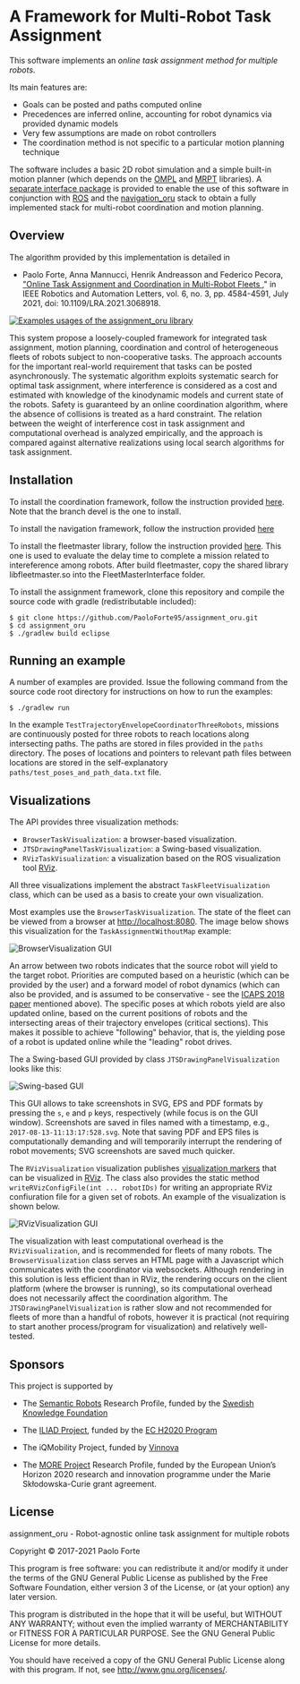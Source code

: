 # A Framework for Multi-Robot Task Assignment



This software implements an _online task assignment method for multiple robots_. 


Its main features are:

* Goals can be posted and paths computed online
* Precedences are inferred online, accounting for robot dynamics via provided dynamic models
* Very few assumptions are made on robot controllers
* The coordination method is not specific to a particular motion planning technique

The software includes a basic 2D robot simulation and a simple built-in motion planner (which depends on the <a href="http://ompl.kavrakilab.org/">OMPL</a> and <a href="http://www.mrpt.org/">MRPT</a> libraries). A <a href="https://github.com/FedericoPecora/coordination_oru_ros">separate interface package</a> is provided to enable the use of this software in conjunction with <a href="http://www.ros.org/">ROS</a> and the <a href="https://github.com/OrebroUniversity/navigation_oru-release">navigation_oru</a> stack to obtain a fully implemented stack for multi-robot coordination and motion planning.

## Overview
The algorithm provided by this implementation is detailed in



* Paolo Forte, Anna Mannucci, Henrik Andreasson and Federico Pecora, <a href="https://ieeexplore.ieee.org/abstract/document/9387084"> "Online Task Assignment and Coordination in Multi-Robot Fleets </a>," in IEEE Robotics and Automation Letters, vol. 6, no. 3, pp. 4584-4591, July 2021, doi: 10.1109/LRA.2021.3068918.


[![Examples usages of the assignment_oru library](https://img.youtube.com/vi/HCi1M1h7TCE/0.jpg)](https://www.youtube.com/watch?v=HCi1M1h7TCE "Examples usages of the assignment_oru library")

This system propose a loosely-coupled framework for integrated task assignment, motion planning, coordination and control of heterogeneous fleets of robots subject to non-cooperative tasks. The approach accounts for the important real-world requirement that tasks can be posted asynchronously. The systematic algorithm exploits systematic search for optimal task assignment, where interference is considered as a cost and estimated with knowledge of the kinodynamic models and current state of the robots. Safety is guaranteed by an online coordination algorithm, where the absence of collisions is treated as a hard constraint. The relation between the weight of interference cost in task assignment and computational overhead is analyzed empirically, and the approach is compared against alternative realizations using local search algorithms for task assignment.



## Installation

To install the coordination framework, follow the instruction provided <a href="https://github.com/FedericoPecora/coordination_oru.git">here</a>. Note that the branch devel is the one to install. 

To install the navigation framework, follow the instruction provided <a href="https://github.com/OrebroUniversity/navigation_oru-release">here</a>

To install the fleetmaster library, follow the instruction provided <a href="https://gitsvn-nt.oru.se/hkan/fleetmaster.git">here</a>. This one is used to evaluate the delay time to complete a mission related to intereference among robots. After build fleetmaster, copy the shared library libfleetmaster.so into the FleetMasterInterface folder. 


To install the assignment framework, clone this repository and compile the source code with gradle (redistributable included):

```
$ git clone https://github.com/PaoloForte95/assignment_oru.git
$ cd assignment_oru
$ ./gradlew build eclipse

```


## Running an example
A number of examples are provided. Issue the following command from the source code root directory for instructions on how to run the examples:
```
$ ./gradlew run
```
In the example ```TestTrajectoryEnvelopeCoordinatorThreeRobots```, missions are continuously posted for three robots to reach locations along intersecting paths. The paths are stored in files provided in the ```paths``` directory. The poses of locations and pointers to relevant path files between locations are stored in the self-explanatory ```paths/test_poses_and_path_data.txt``` file.

## Visualizations
The API provides three visualization methods:

* ```BrowserTaskVisualization```: a browser-based visualization.
* ```JTSDrawingPanelTaskVisualization```: a Swing-based visualization.
* ```RVizTaskVisualization```: a visualization based on the ROS visualization tool <a href="http://wiki.ros.org/rviz">RViz</a>.

All three visualizations implement the abstract ```TaskFleetVisualization``` class, which can be used as a basis to create your own visualization.

Most examples use the ```BrowserTaskVisualization```. The state of the fleet can be viewed from a browser at <a href="http://localhost:8080">http://localhost:8080</a>. The image below shows this visualization for the ```TaskAssignmentWithoutMap``` example:

![BrowserVisualization GUI](images/browser-gui.png "Browser-based visualization")

An arrow between two robots indicates that the source robot will yield to the target robot. Priorities are computed based on a heuristic (which can be provided by the user) and a forward model of robot dynamics (which can also be provided, and is assumed to be conservative - see the <a href="http://iliad-project.eu/wp-content/uploads/papers/PecoraEtAlICAPS2018.pdf">ICAPS 2018 paper</a> mentioned above). The specific poses at which robots yield are also updated online, based on the current positions of robots and the intersecting areas of their trajectory envelopes (critical sections). This makes it possible to achieve "following" behavior, that is, the yielding pose of a robot is updated online while the "leading" robot drives.

The a Swing-based GUI provided by class ```JTSDrawingPanelVisualization``` looks like this:

![Swing-based GUI](images/coord.png "Swing-based visualization")

This GUI allows to take screenshots in SVG, EPS and PDF formats by pressing the ```s```, ```e``` and ```p``` keys, respectively (while focus is on the GUI window). Screenshots are saved in files named with a timestamp, e.g., ```2017-08-13-11:13:17:528.svg```. Note that saving PDF and EPS files is computationally demanding and will temporarily interrupt the rendering of robot movements; SVG screenshots are saved much quicker.

The ```RVizVisualization``` visualization publishes <a href="http://wiki.ros.org/rviz/DisplayTypes/Marker">visualization markers</a> that can be visualized in <a href="http://wiki.ros.org/rviz">RViz</a>. The class also provides the static method ```writeRVizConfigFile(int ... robotIDs)``` for writing an appropriate RViz confiuration file for a given set of robots. An example of the visualization is shown below.

![RVizVisualization GUI](images/rviz-gui.png "RViz-based visualization")

The visualization with least computational overhead is the ```RVizVisualization```, and is recommended for fleets of many robots. The ```BrowserVisualization``` class serves an HTML page with a Javascript which communicates with the coordinator via websockets. Although rendering in this solution is less efficient than in RViz, the rendering occurs on the client platform (where the browser is running), so its computational overhead does not necessarily affect the coordination algorithm. The ```JTSDrawingPanelVisualization``` is rather slow and not recommended for fleets of more than a handful of robots, however it is practical (not requiring to start another process/program for visualization) and relatively well-tested.




## Sponsors
This project is supported by

* The <a href="http://semanticrobots.oru.se">Semantic Robots</a> Research Profile, funded by the <a href="http://www.kks.se/">Swedish Knowledge Foundation</a>
* The <a href="https://iliad-project.eu/">ILIAD Project</a>, funded by the <a href="https://ec.europa.eu/programmes/horizon2020/">EC H2020 Program</a>
* The iQMobility Project, funded by <a href="https://www.vinnova.se/">Vinnova</a>

* The <a href="https://www.more-itn.eu/">MORE Project</a> Research Profile, funded by the European Union’s Horizon 2020 research and innovation programme under the Marie Skłodowska-Curie grant agreement. 

## License
assignment_oru - Robot-agnostic online task assignment for multiple robots

Copyright &copy; 2017-2021 Paolo Forte

This program is free software: you can redistribute it and/or modify it under the terms of the GNU General Public License as published by the Free Software Foundation, either version 3 of the License, or (at your option) any later version.

This program is distributed in the hope that it will be useful, but WITHOUT ANY WARRANTY; without even the implied warranty of MERCHANTABILITY or FITNESS FOR A PARTICULAR PURPOSE.  See the GNU General Public License for more details.

You should have received a copy of the GNU General Public License along with this program.  If not, see <http://www.gnu.org/licenses/>.
